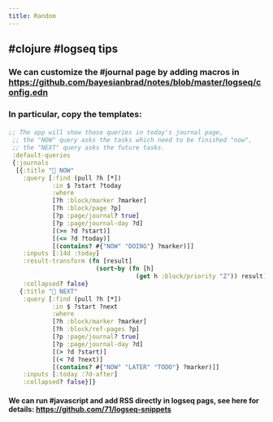 ```yaml
---
title: Random
---
```


## #clojure #logseq tips
### We can customize the #journal page by adding macros in https://github.com/bayesianbrad/notes/blob/master/logseq/config.edn
### In particular, copy the templates:
####
```clojure 
;; The app will show those queries in today's journal page,
 ;; the "NOW" query asks the tasks which need to be finished "now",
 ;; the "NEXT" query asks the future tasks.
 :default-queries
 {:journals
  [{:title "🔨 NOW"
    :query [:find (pull ?h [*])
            :in $ ?start ?today
            :where
            [?h :block/marker ?marker]
            [?h :block/page ?p]
            [?p :page/journal? true]
            [?p :page/journal-day ?d]
            [(>= ?d ?start)]
            [(<= ?d ?today)]
            [(contains? #{"NOW" "DOING"} ?marker)]]
    :inputs [:14d :today]
    :result-transform (fn [result]
                        (sort-by (fn [h]
                                   (get h :block/priority "Z")) result))
    :collapsed? false}
   {:title "📅 NEXT"
    :query [:find (pull ?h [*])
            :in $ ?start ?next
            :where
            [?h :block/marker ?marker]
            [?h :block/ref-pages ?p]
            [?p :page/journal? true]
            [?p :page/journal-day ?d]
            [(> ?d ?start)]
            [(< ?d ?next)]
            [(contains? #{"NOW" "LATER" "TODO"} ?marker)]]
    :inputs [:today :7d-after]
    :collapsed? false}]}
```
####
#### We can run #javascript and add RSS directly in logseq pags, see here for details: https://github.com/71/logseq-snippets
####
